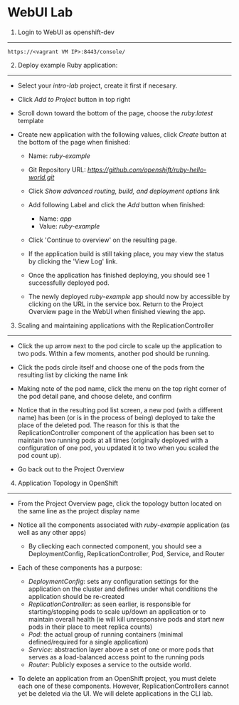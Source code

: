 WebUI Lab
=========

1) Login to WebUI as openshift-dev
----------------------------------

	https://<vagrant VM IP>:8443/console/

2) Deploy example Ruby application:
-----------------------------------
  
  - Select your _intro-lab_ project, create it first if necesary.
  
  - Click _Add to Project_ button in top right
	
  - Scroll down toward the bottom of the page, choose the _ruby:latest_ template
	
  - Create new application with the following values, click _Create_ button at the bottom of the page when finished:
    - Name: _ruby-example_
    - Git Repository URL: _https://github.com/openshift/ruby-hello-world.git_
    - Click _Show advanced routing, build, and deployment options_ link
    - Add following Label and click the _Add_ button when finished:
      - Name: _app_
      - Value: _ruby-example_

	- Click 'Continue to overview' on the resulting page.
	
	- If the application build is still taking place, you may view the status by clicking the 'View Log' link.
	
	- Once the application has finished deploying, you should see 1 successfully deployed pod.
	
	- The newly deployed _ruby-example_ app should now by accessible by clicking on the URL in the service box. Return to the Project Overview page in the WebUI when finished viewing the app.

3) Scaling and maintaining applications with the ReplicationController
----------------------------------------------------------------------
  
  - Click the up arrow next to the pod circle to scale up the application to two pods. Within a few moments, another pod should be running.
  
  - Click the pods circle itself and choose one of the pods from the resulting list by clicking the name link
  
  - Making note of the pod name, click the menu on the top right corner of the pod detail pane, and choose delete, and confirm
  
  - Notice that in the resulting pod list screen, a new pod (with a different name) has been (or is in the process of being) deployed to take the place of the deleted pod. The reason for this is that the ReplicationController component of the application has been set to maintain two running pods at all times (originally deployed with a configuration of one pod, you updated it to two when you scaled the pod count up).
  
  - Go back out to the Project Overview

4) Application Topology in OpenShift
------------------------------------

  - From the Project Overview page, click the topology button located on the same line as the project display name
  
  - Notice all the components associated with _ruby-example_ application (as well as any other apps) 
	  - By cliecking each connected component, you should see a DeploymentConfig, ReplicationController, Pod, Service, and Router
  
  - Each of these components has a purpose:
    - _DeploymentConfig_: sets any configuration settings for the application on the cluster and defines under what conditions the application should be re-created
    - _ReplicationController_: as seen earlier, is responsible for starting/stopping pods to scale up/down an application or to maintain overall health (ie will kill unresponsive pods and start new pods in their place to meet replica counts)
    - _Pod_: the actual group of running containers (minimal defined/required for a single application)
    - _Service_: abstraction layer above a set of one or more pods that serves as a load-balanced access point to the running pods 
    - _Router_: Publicly exposes a service to the outside world.
  
  - To delete an application from an OpenShift project, you must delete each one of these components. However, ReplicationControllers cannot yet be deleted via the UI. We will delete applications in the CLI lab.
	
